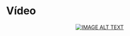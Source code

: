 # Vídeo 

<div align="center">
  <a target="_blank" href="https://drive.google.com/file/d/1gMGkRweiPrN3EX_7c3jfu1g0VOjPPppd/view?usp=sharing"><img src="https://github.com/wizeline/web-development-bootcamp/blob/fd87759fdb255a0d93d0dd4c6dc2ffadb726acd6/pre-curso/modulo_2/sesion_2.1/portada%20video.png" alt="IMAGE ALT TEXT"></a>
</div>


